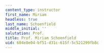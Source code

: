 ```yaml
---
content_type: instructor
first_name: Miriam
headless: true
last_name: Schoenfield
middle_initial: ''
salutation: Prof.
title: Prof. Miriam Schoenfield
uid: 604e8e04-bf51-d31c-615f-5c521299fb8c
---
```


